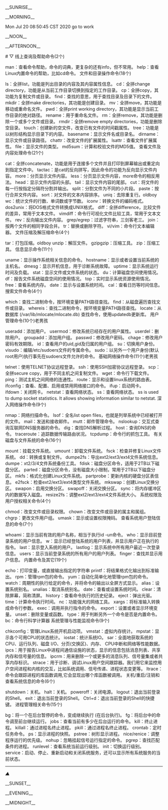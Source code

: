 <p class="tb">__SUNRISE__</p>
<p class="tb">__MORNING__</p>
<p class="ac">Mon Jul 20 08:50:45 CST 2020 go to work</p>
<p class="tb">__NOON__</p>
<p class="tb">__AFTERNOON__</p>
# ▽  线上查询及帮助命令(2个)

man：查看命令帮助，命令的词典，更复杂的还有info，但不常用。
help：查看Linux内置命令的帮助，比如cd命令。
文件和目录操作命令(18个)

ls：全拼list，功能是列出目录的内容及其内容属性信息。
cd：全拼change directory，功能是从当前工作目录切换到指定的工作目录。
cp：全拼copy，其功能为复制文件或目录。
find：查找的意思，用于查找目录及目录下的文件。
mkdir：全拼make directories，其功能是创建目录。
mv：全拼move，其功能是移动或重命名文件。
pwd：全拼print working directory，其功能是显示当前工作目录的绝对路径。
rename：用于重命名文件。
rm：全拼remove，其功能是删除一个或多个文件或目录。
rmdir：全拼remove empty directories，功能是删除空目录。
touch：创建新的空文件，改变已有文件的时间戳属性。
tree：功能是以树形结构显示目录下的内容。
basename：显示文件名或目录名。
dirname：显示文件或目录路径。
chattr：改变文件的扩展属性。
lsattr：查看文件扩展属性。
file：显示文件的类型。
md5sum：计算和校验文件的MD5值。
查看文件及内容处理命令(21个)

cat：全拼concatenate，功能是用于连接多个文件并且打印到屏幕输出或重定向到指定文件中。
tactac：是cat的反向拼写，因此命令的功能为反向显示文件内容。
more：分页显示文件内容。
less：分页显示文件内容，more命令的相反用法。
head：显示文件内容的头部。
tail：显示文件内容的尾部。
cut：将文件的每一行按指定分隔符分割并输出。
split：分割文件为不同的小片段。
paste：按行合并文件内容。
sort：对文件的文本内容排序。
uniq：去除重复行。oldboy
wc：统计文件的行数、单词数或字节数。
iconv：转换文件的编码格式。
dos2unix：将DOS格式文件转换成UNIX格式。
diff：全拼difference，比较文件的差异，常用于文本文件。
vimdiff：命令行可视化文件比较工具，常用于文本文件。
rev：反向输出文件内容。
grep/egrep：过滤字符串，三剑客老三。
join：按两个文件的相同字段合并。
tr：替换或删除字符。
vi/vim：命令行文本编辑器。
文件压缩及解压缩命令(4个)

tar：打包压缩。oldboy
unzip：解压文件。
gzipgzip：压缩工具。
zip：压缩工具。
信息显示命令(11个)

uname：显示操作系统相关信息的命令。
hostname：显示或者设置当前系统的主机名。
dmesg：显示开机信息，用于诊断系统故障。
uptime：显示系统运行时间及负载。
stat：显示文件或文件系统的状态。
du：计算磁盘空间使用情况。
df：报告文件系统磁盘空间的使用情况。
top：实时显示系统资源使用情况。
free：查看系统内存。
date：显示与设置系统时间。
cal：查看日历等时间信息。
搜索文件命令(4个)

which：查找二进制命令，按环境变量PATH路径查找。
find：从磁盘遍历查找文件或目录。
whereis：查找二进制命令，按环境变量PATH路径查找。
locate：从数据库 (/var/lib/mlocate/mlocate.db) 查找命令，使用updatedb更新库。
用户管理命令(10个)老男孩

useradd：添加用户。
usermod：修改系统已经存在的用户属性。
userdel：删除用户。
groupadd：添加用户组。
passwd：修改用户密码。
chage：修改用户密码有效期限。
id：查看用户的uid,gid及归属的用户组。
su：切换用户身份。
visudo：编辑/etc/sudoers文件的专属命令。
sudo：以另外一个用户身份(默认root用户)执行事先在sudoers文件允许的命令。
基础网络操作命令(11个)老男孩

telnet：使用TELNET协议远程登录。
ssh：使用SSH加密协议远程登录。
scp：全拼secure copy，用于不同主机之间复制文件。
wget：命令行下载文件。
ping：测试主机之间网络的连通性。
route：显示和设置linux系统的路由表。
ifconfig：查看、配置、启用或禁用网络接口的命令。
ifup：启动网卡。
ifdown：关闭网卡。
netstat：查看网络状态。
ss：查看网络状态。
ss  is used to dump socket statistics. It allows showing information similar to netstat.
深入网络操作命令(9个)

nmap：网络扫描命令。
lsof：全名list open files，也就是列举系统中已经被打开的文件。
mail：发送和接收邮件。
mutt：邮件管理命令。
nslookup：交互式查询互联网DNS服务器的命令。
dig：查找DNS解析过程。
host：查询DNS的命令。
traceroute：追踪数据传输路由状况。
tcpdump：命令行的抓包工具。
有关磁盘与文件系统的命令(16个)

mount：挂载文件系统。
umount：卸载文件系统。
fsck：检查并修复Linux文件系统。
dd：转换或复制文件。
dumpe2fs：导出ext2/ext3/ext4文件系统信息。
dumpe：xt2/3/4文件系统备份工具。
fdisk：磁盘分区命令，适用于2TB以下磁盘分区。
parted：磁盘分区命令，没有磁盘大小限制，常用于2TB以下磁盘分区。
mkfs：格式化创建Linux文件系统。
partprobe：更新内核的硬盘分区表信息。
e2fsck：检查ext2/ext3/ext4类型文件系统。
mkswap：创建Linux交换分区。
swapon：启用交换分区。
swapoff：关闭交换分区。
sync：将内存缓冲区内的数据写入磁盘。
resize2fs：调整ext2/ext3/ext4文件系统大小。
系统权限及用户授权相关命令(4个)

chmod：改变文件或目录权限。
chown：改变文件或目录的属主和属组。
chgrp：更改文件用户组。
umask：显示或设置权限掩码。
查看系统用户登陆信息的命令(7个)

whoami：显示当前有效的用户名称，相当于执行id -un命令。
who：显示目前登录系统的用户信息。
w：显示已经登陆系统的用户列表，并显示用户正在执行的指令。
last：显示登入系统的用户。
lastlog：显示系统中所有用户最近一次登录信息。
users：显示当前登录系统的所有用户的用户列表。
finger：查找并显示用户信息。
内置命令及其它(19个)

echo：打印变量，或直接输出指定的字符串
printf：将结果格式化输出到标准输出。
rpm：管理rpm包的命令。
yum：自动化简单化地管理rpm包的命令。
watch：周期性的执行给定的命令，并将命令的输出以全屏方式显示。
alias：设置系统别名。
unalias：取消系统别名。
date：查看或设置系统时间。
clear：清除屏幕，简称清屏。
history：查看命令执行的历史纪录。
eject：弹出光驱。
time：计算命令执行时间。
nc：功能强大的网络工具。
xargs：将标准输入转换成命令行参数。
exec：调用并执行指令的命令。
export：设置或者显示环境变量。
unset：删除变量或函数。
type：用于判断另外一个命令是否是内置命令。
bc：命令行科学计算器
系统管理与性能监视命令(9个)

chkconfig：管理Linux系统开机启动项。
vmstat：虚拟内存统计。
mpstat：显示各个可用CPU的状态统计。
iostat：统计系统IO。
sar：全面地获取系统的CPU、运行队列、磁盘 I/O、分页(交换区)、内存、 CPU中断和网络等性能数据。
ipcs：用于报告Linux中进程间通信设施的状态，显示的信息包括消息列表、共享内存和信号量的信息。
ipcrm：用来删除一个或更多的消息队列、信号量集或者共享内存标识。
strace：用于诊断、调试Linux用户空间跟踪器。我们用它来监控用户空间进程和内核的交互，比如系统调用、信号传递、进程状态变更等。
ltrace：命令会跟踪进程的库函数调用,它会显现出哪个库函数被调用。
关机/重启/注销和查看系统信息的命令(6个)

shutdown：关机。
halt：关机。
poweroff：关闭电源。
logout：退出当前登录的Shell。
exit：退出当前登录的Shell。
Ctrl+d：退出当前登录的Shell的快捷键。
进程管理相关命令(15个)

bg：将一个在后台暂停的命令，变成继续执行 (在后台执行)。
fg：将后台中的命令调至前台继续运行。
jobs：查看当前有多少在后台运行的命令。
kill：终止进程。
killall：通过进程名终止进程。
pkill：通过进程名终止进程。
crontab：定时任务命令。
ps：显示进程的快照。
pstree：树形显示进程。
nice/renice：调整程序运行的优先级。
nohup：忽略挂起信号运行指定的命令。
pgrep：查找匹配条件的进程。
runlevel：查看系统当前运行级别。
init：切换运行级别。
service：启动、停止、重新启动和关闭系统服务，还可以显示所有系统服务的当前状态。
- - -
_▲_
<p class="tb">__SUNSET__</p>
<p class="tb">__EVENING__</p>
<p class="tb">__MIDNIGHT__</p>
